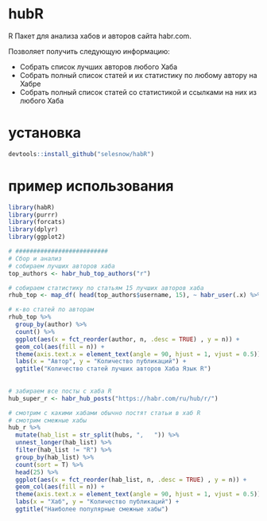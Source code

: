 # hubR
R Пакет для анализа хабов и авторов сайта habr.com.

Позволяет получить следующую информацию:
* Собрать список лучших авторов любого Хаба
* Собрать полный список статей и их статистику по любому автору на Хабре
* Собрать полный список статей со статистикой и ссылками на них из любого Хаба

# установка
```r
devtools::install_github("selesnow/habR")
```

# пример использования
```r
library(habR)
library(purrr)
library(forcats)
library(dplyr)
library(ggplot2)

# ##########################
# Сбор и анализ
# собираем лучших авторов хаба
top_authors <- habr_hub_top_authors("r")

# собираем статистику по статьям 15 лучших авторов хаба
rhub_top <- map_df( head(top_authors$username, 15), ~ habr_user(.x) %>%  habr_get_posts_stat )

# к-во статей по авторам
rhub_top %>% 
  group_by(author) %>% 
  count() %>% 
  ggplot(aes(x = fct_reorder(author, n, .desc = TRUE) , y = n)) + 
  geom_col(aes(fill = n)) +
  theme(axis.text.x = element_text(angle = 90, hjust = 1, vjust = 0.5)) +
  labs(x = "Автор", y = "Количество публикаций") +
  ggtitle("Количество статей лучших авторов Хаба Язык R")
  
  
# забираем все посты с хаба R
hub_super_r <- habr_hub_posts("https://habr.com/ru/hub/r/")

# смотрим с какими хабами обычно постят статьи в хаб R
# смотрим смежные хабы
hub_r %>%
  mutate(hab_list = str_split(hubs, ",   ")) %>%
  unnest_longer(hab_list) %>%
  filter(hab_list != "R") %>%
  group_by(hab_list) %>%
  count(sort = T) %>%
  head(25) %>%
  ggplot(aes(x = fct_reorder(hab_list, n, .desc = TRUE) , y = n)) + 
  geom_col(aes(fill = n)) +
  theme(axis.text.x = element_text(angle = 90, hjust = 1, vjust = 0.5)) +
  labs(x = "Хаб", y = "Количество публикаций") +
  ggtitle("Наиболее популярные смежные хабы")
```
